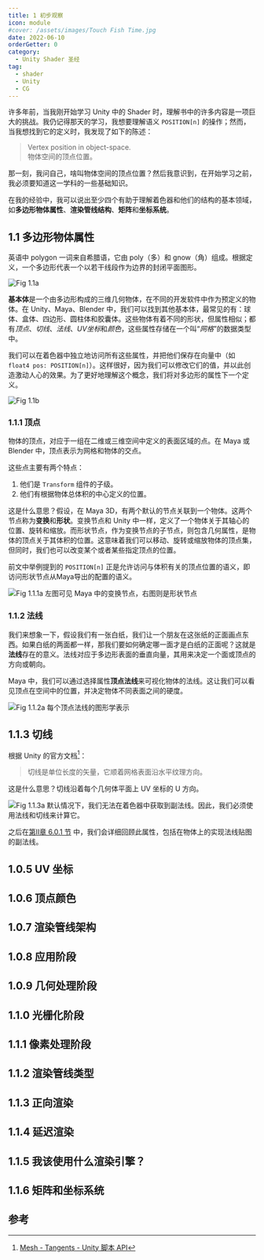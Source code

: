 ```yaml
---
title: 1 初步观察
icon: module
#cover: /assets/images/Touch Fish Time.jpg
date: 2022-06-10
orderGetter: 0
category:
  - Unity Shader 圣经
tag:
  - shader
  - Unity
  - CG
---
```


许多年前，当我刚开始学习 Unity 中的 Shader 时，理解书中的许多内容是一项巨大的挑战。我仍记得那天的学习，我想要理解语义 `POSITION[n]` 的操作；然而，当我想找到它的定义时，我发现了如下的陈述：
> Vertex position in object-space.  
> 物体空间的顶点位置。  

那一刻，我问自己，啥叫物体空间的顶点位置？然后我意识到，在开始学习之前，我必须要知道这一学科的一些基础知识。

在我的经验中，我可以说出至少四个有助于理解着色器和他们的结构的基本领域，如**多边形物体属性**、**渲染管线结构**、**矩阵**和**坐标系统**。

<!-- more -->

## 1.1 多边形物体属性
英语中 polygon 一词来自希腊语，它由 poly（多）和 gnow（角）组成。根据定义，一个多边形代表一个以若干线段作为边界的封闭平面图形。

![Fig 1.1a](/unityshaderbible/13-0.png)

**基本体**是一个由多边形构成的三维几何物体，在不同的开发软件中作为预定义的物体。在 Unity、Maya、Blender 中，我们可以找到其他基本体，最常见的有：球体、盒体、四边形、圆柱体和胶囊体。这些物体有着不同的形状，但属性相似；都有*顶点*、*切线*、*法线*、*UV坐标*和*颜色*，这些属性存储在一个叫“*网格*”的数据类型中。

我们可以在着色器中独立地访问所有这些属性，并把他们保存在向量中（如`float4 pos: POSITION[n]`）。这样很好，因为我们可以修改它们的值，并以此创造激动人心的效果。为了更好地理解这个概念，我们将对多边形的属性下一个定义。

![Fig 1.1b](/unityshaderbible/14-0.png)

### 1.1.1 顶点

物体的顶点，对应于一组在二维或三维空间中定义的表面区域的点。在 Maya 或 Blender 中，顶点表示为网格和物体的交点。

这些点主要有两个特点：
1. 他们是 `Transform` 组件的子级。
2. 他们有根据物体总体积的中心定义的位置。

这是什么意思？假设，在 Maya 3D，有两个默认的节点关联到一个物体。这两个节点称为**变换**和**形状**。变换节点和 Unity 中一样，定义了一个物体关于其轴心的位置、旋转和缩放。而形状节点，作为变换节点的子节点，则包含几何属性，是物体的顶点关于其体积的位置。这意味着我们可以移动、旋转或缩放物体的顶点集，但同时，我们也可以改变某个或者某些指定顶点的位置。

前文中举例提到的 `POSITION[n]` 正是允许访问与体积有关的顶点位置的语义，即访问形状节点从Maya导出的配置的语义。

![Fig 1.1.1a 左图可见 Maya 中的变换节点，右图则是形状节点](/unityshaderbible/15-0.png)

### 1.1.2 法线

我们来想象一下，假设我们有一张白纸，我们让一个朋友在这张纸的正面画点东西。如果白纸的两面都一样，那我们要如何确定哪一面才是白纸的正面呢？这就是**法线**存在的意义。法线对应于多边形表面的垂直向量，其用来决定一个面或顶点的方向或朝向。

Maya 中，我们可以通过选择属性**顶点法线**来可视化物体的法线。这让我们可以看见顶点在空间中的位置，并决定物体不同表面之间的硬度。

![Fig 1.1.2a 每个顶点法线的图形学表示](/unityshaderbible/15-1.png)

## 1.1.3 切线

根据 Unity 的官方文档[^1]：

> 切线是单位长度的矢量，它顺着网格表面沿水平纹理方向。

这是什么意思？切线沿着每个几何体平面上 UV 坐标的 U 方向。

![Fig 1.1.3a 默认情况下，我们无法在着色器中获取到副法线。因此，我们必须使用法线和切线来计算它。](/unityshaderbible/16-0.png)

之后在[第Ⅱ章 6.0.1 节](/posts/the_unity_shader_bible/surface.html#_6-1-法线贴图) 中，我们会详细回顾此属性，包括在物体上的实现法线贴图的副法线。

## 1.0.5 UV 坐标
## 1.0.6 顶点颜色
## 1.0.7 渲染管线架构
## 1.0.8 应用阶段
## 1.0.9 几何处理阶段
## 1.1.0 光栅化阶段
## 1.1.1 像素处理阶段
## 1.1.2 渲染管线类型
## 1.1.3 正向渲染
## 1.1.4 延迟渲染
## 1.1.5 我该使用什么渲染引擎？
## 1.1.6 矩阵和坐标系统

## 参考
[^1]: [Mesh - Tangents - Unity 脚本 API](https://docs.unity.cn/cn/2022.1/ScriptReference/Mesh-tangents.html)